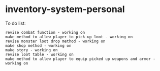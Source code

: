# inventory-system-personal

To do list:
    
    revise combat function - working on
    make method to allow player to pick up loot - working on
    revise monster loot drop method - working on
    make shop method - working on
    make story - working on
    revise loot table - working on
    make method to allow player to equip picked up weapons and armor - working on

    